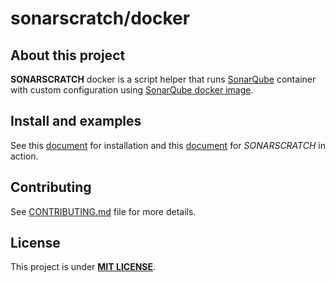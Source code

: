 # sonarscratch/docker

## About this project

**SONARSCRATCH** docker is a script helper that runs [SonarQube](https://www.sonarqube.org) container with custom configuration using [SonarQube docker image](https://hub.docker.com/_/sonarqube).

## Install and examples

See this [document](content/doc/How-Install.md) for installation and this [document](content/doc/How-works.md) for *SONARSCRATCH* in action.

## Contributing

See [CONTRIBUTING.md](CONTRIBUTING.md) file for more details.

## License

This project is under [**MIT LICENSE**](LICENSE.txt).
